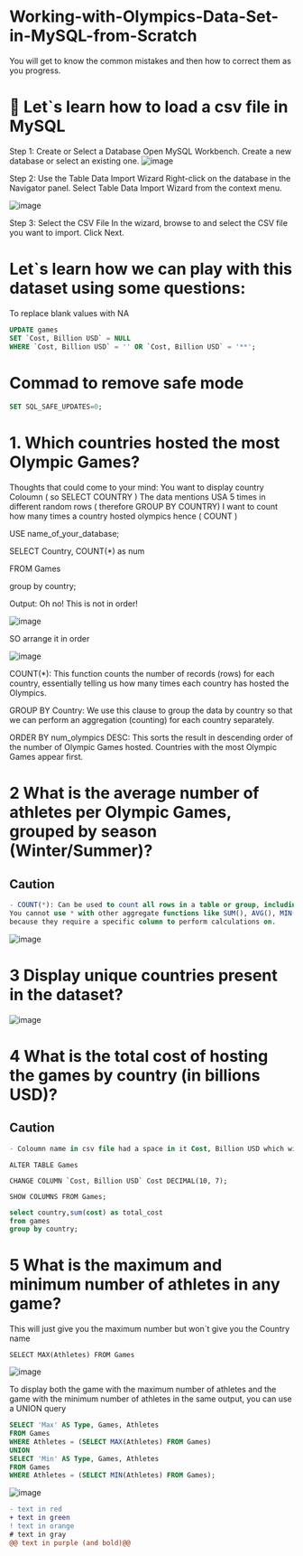 # Working-with-Olympics-Data-Set-in-MySQL-from-Scratch
You will get to know the common mistakes and then how to correct them as you progress.

# :brain: Let`s learn how to load a csv file in MySQL
Step 1: Create or Select a Database
Open MySQL Workbench.
Create a new database or select an existing one.
![image](https://github.com/user-attachments/assets/47d9cc61-bf55-4c26-bcc4-b577eeadb870)

Step 2: Use the Table Data Import Wizard
Right-click on the database in the Navigator panel.
Select Table Data Import Wizard from the context menu.

![image](https://github.com/user-attachments/assets/a7f29054-4395-4973-889c-c327ca463504)


Step 3: Select the CSV File
In the wizard, browse to and select the CSV file you want to import.
Click Next.

# Let`s learn how we can play with this dataset using some questions:

To replace blank values with NA
```sql
UPDATE games
SET `Cost, Billion USD` = NULL
WHERE `Cost, Billion USD` = '' OR `Cost, Billion USD` = '**';

```
# Commad to remove safe mode
```sql
SET SQL_SAFE_UPDATES=0;
```

# 1. Which countries hosted the most Olympic Games?
Thoughts that could come to your mind:
You want to display country Coloumn ( so SELECT COUNTRY )
The data mentions USA 5 times in different random rows ( therefore GROUP BY COUNTRY)
I want to count how many times a country hosted olympics hence ( COUNT )

USE name_of_your_database;

SELECT Country, COUNT(*) as num

FROM Games

group by country;

Output: Oh no! This is not in order!


![image](https://github.com/user-attachments/assets/acd7a129-ba02-4d97-9dfb-0a0b9016be33)

SO arrange it in order

![image](https://github.com/user-attachments/assets/977fd044-6985-4a75-91b9-9cb7913a5eda)

COUNT(*): This function counts the number of records (rows) for each country, essentially telling us how many times each country has hosted the Olympics.

GROUP BY Country: We use this clause to group the data by country so that we can perform an aggregation (counting) for each country separately.

ORDER BY num_olympics DESC: This sorts the result in descending order of the number of Olympic Games hosted. Countries with the most Olympic Games appear first.

# 2 What is the average number of athletes per Olympic Games, grouped by season (Winter/Summer)?
## Caution
```sql
- COUNT(*): Can be used to count all rows in a table or group, including those with NULL values.
You cannot use * with other aggregate functions like SUM(), AVG(), MIN(), etc.,
because they require a specific column to perform calculations on.
```
![image](https://github.com/user-attachments/assets/de73d4f2-9996-400e-a88e-c802eeb9db75)

# 3 Display unique countries present in the dataset?
![image](https://github.com/user-attachments/assets/37447983-7fe7-4640-ad94-f9fff9972ea6)

# 4 What is the total cost of hosting the games by country (in billions USD)?
## Caution
```sql
- Coloumn name in csv file had a space in it Cost, Billion USD which will give syntax errors later to avoid that we will change the column name for that we use ALTER 
```
```dif
ALTER TABLE Games

CHANGE COLUMN `Cost, Billion USD` Cost DECIMAL(10, 7);

SHOW COLUMNS FROM Games;

```
```sql
select country,sum(cost) as total_cost
from games
group by country;
```
# 5 What is the maximum and minimum number of athletes in any game?

This will just give you the maximum number but won`t give you the Country name

```
SELECT MAX(Athletes) FROM Games
```

![image](https://github.com/user-attachments/assets/3dc37714-e484-43fe-8e16-5159ac89e605)



To display both the game with the maximum number of athletes and the game with the minimum number of athletes in the same output, you can use a UNION query

```sql
SELECT 'Max' AS Type, Games, Athletes
FROM Games
WHERE Athletes = (SELECT MAX(Athletes) FROM Games)
UNION 
SELECT 'Min' AS Type, Games, Athletes
FROM Games
WHERE Athletes = (SELECT MIN(Athletes) FROM Games);
```
![image](https://github.com/user-attachments/assets/a4e7658e-c3ec-4b27-b62b-aad787f953ac)


```diff
- text in red
+ text in green
! text in orange
# text in gray
@@ text in purple (and bold)@@
```
